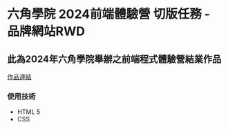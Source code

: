 # 六角學院 2024前端體驗營 切版任務 - 品牌網站RWD
## 此為2024年六角學院舉辦之前端程式體驗營結業作品

[作品連結](https://dacylin.github.io/taskOne/)

### 使用技術
* HTML 5 
* CSS
